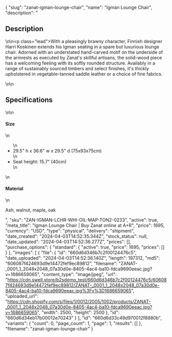 {
  "slug": "zanat-igman-lounge-chair",
  "name": "Igman Lounge Chair",
  "description": "<h2>Description</h2>\n<!-- split -->\n<p class=\"lead\">With a pleasingly brawny character, Finnish designer Harri Koskinen extends his Igman seating in a spare but luxurious lounge chair. Adorned with an understated hand-carved motif on the underside of the armrests as executed by Zanat's skillful artisans, the solid-wood piece has a welcoming feeling with its softly rounded structure. Availably in a range of sustainably sourced timbers and select finishes, it's thickly upholstered in vegetable-tanned saddle leather or a choice of fine fabrics.</p>\n<!-- split -->\n<h2>Specifications</h2>\n<!-- split -->\n<h4>Size</h4>\n<ul>\n<li>29.5\" h x 36.6\" w x 29.5\" d (75x93x75cm)</li>\n<li>Seat height: 15.7\" (40cm)</li>\n</ul>\n<h4>Material</h4>\n<p>Ash, walnut, maple, oak</p>",
  "sku": "ZAN-IGMAN-LCHR-WHI-OIL-MAP-TON2-0233",
  "active": true,
  "meta_title": "Igman Lounge Chair | Buy Zanat online at A+R",
  "price": 1695,
  "currency": "USD",
  "type": "physical",
  "delivery": "shipment",
  "date_created": "2024-04-03T14:52:35.344Z",
  "stock_status": null,
  "date_updated": "2024-04-03T14:52:36.277Z",
  "prices": [],
  "purchase_options": {
    "standard": {
      "active": true,
      "price": 1695,
      "prices": []
    }
  },
  "images": [
    {
      "file": {
        "id": "660d6d346b7c2f00124476c5",
        "date_uploaded": "2024-04-03T14:52:36.140Z",
        "length": 197312,
        "md5": "606087f424693d9e14472fef9ec89812",
        "filename": "ZANAT-_0001_1_2048x2048_07a30d0e-8405-4ac4-ba10-fdca9690eeac.jpg?v=1686659065",
        "content_type": "image/jpeg",
        "url": "https://cdn.swell.store/b2sdemo_test/660d6d346b7c2f00124476c5/606087f424693d9e14472fef9ec89812/ZANAT-_0001_1_2048x2048_07a30d0e-8405-4ac4-ba10-fdca9690eeac.jpg%3Fv%3D1686659065",
        "uploaded_url": "https://cdn.shopify.com/s/files/1/0012/2005/1002/products/ZANAT-_0001_1_2048x2048_07a30d0e-8405-4ac4-ba10-fdca9690eeac.jpg?v=1686659065",
        "width": 2500,
        "height": 2500
      },
      "id": "660d6d34eb17b00012e70243"
    }
  ],
  "id": "660d6d33c49d970012f8880b",
  "variants": {
    "count": 0,
    "page_count": 1,
    "page": 1,
    "results": []
  },
  "filename": "zanat-igman-lounge-chair"
}